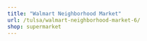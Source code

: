 ```yaml
---
title: "Walmart Neighborhood Market"
url: /tulsa/walmart-neighborhood-market-6/
shop: supermarket
---
```

